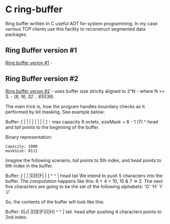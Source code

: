 # C ring-buffer
Ring buffer written In C useful ADT for system programming. In my case various TCP clients use this facility to reconstruct segmented data packages.

## Ring Buffer version #1

[Ring buffer verion #1](README_ringbuffer_v1.md) - 

## Ring Buffer version #2

[Ring buffer verion #2](README_ringbuffer_v2.md) - uses buffer size strictly aligned to 2^N - where N >= 3. - (*8, 16, 32 .. 65536*)

  The main trick is, how the program handles boundary checks as it performed by bit masking. See example below:

  Buffer: [ | | | | | | | | ] - max capacity 8 octets, sizeMask = 8 - 1 (7) 
           ^
           *head* and *tail* points to the beginning of the buffer.
  
  Binary representation:

    Capacity: 1000
    maskSize: 0111

  Imagine the following scenario, *tail* points to 5th index, and *head* points to 6th index in the buffer.

  Buffer: [ | | |D|E|F| | ]
                 ^     ^
                 |     head
                 tail
  We intend to push 5 characters into the buffer. The *computation* happens like this: 6 + 4 = 10, 10 & 7 => 2.
  The next five characters are going to be the set of the following alphabets: 'G' 'H' 'I' 'J'

  So, the contents of the buffer will look like this:

  Buffer: [I|J| |D|E|F|G|H]
               ^ ^
               | tail.
               head after pushing 4 characters points to 2nd index.

